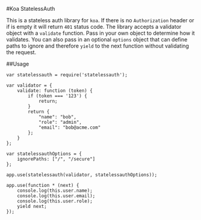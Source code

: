 #Koa StatelessAuth

This is a stateless auth library for `koa`.  If there is no `Authorization` header or if is empty it will return `401` status code.  The library accepts a validator object with a `validate` function. Pass in your own object to determine how it validates.  You can also pass in an optional `options` object that can define paths to ignore and therefore `yield` to the next function without validating the request.

##Usage

```
var statelessauth = require('statelessauth');

var validator = {
    validate: function (token) {
        if (token === '123') {
            return;
        }
        return {
            "name": "bob",
            "role": "admin",
            "email": "bob@acme.com"
        };
    }
};

var statelessauthOptions = {
    ignorePaths: ["/", "/secure"]
};

app.use(statelessauth(validator, statelessauthOptions));

app.use(function * (next) {
    console.log(this.user.name);
    console.log(this.user.email);
    console.log(this.user.role);
    yield next;
});
```
